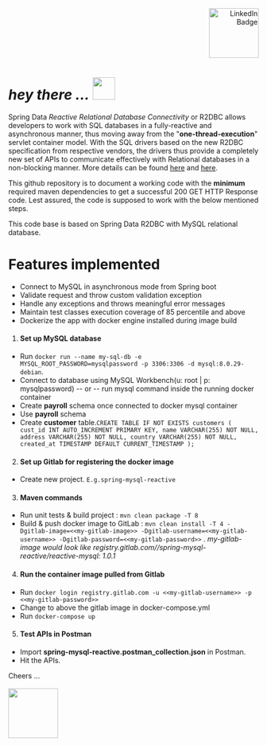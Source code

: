 <div id="badges" align="right">
  <a href="https://www.linkedin.com/in/ajay-vasudevan">
      <img src="https://img.shields.io/badge/LinkedIn-blue?logo=linkedin&logoColor=white&style=plastic" width="100" alt="LinkedIn Badge"/>
  </a>
</div>
<h1 align="left">
  <i>hey there ...</i>
  <img src="https://media.giphy.com/media/w1OBpBd7kJqHrJnJ13/giphy.gif" width="45"/>
</h1>

Spring Data _Reactive Relational Database Connectivity_ or R2DBC allows developers to work with SQL databases in a
fully-reactive and asynchronous manner, thus moving away from the "**one-thread-execution**" servlet container model.
With the SQL drivers based on the new R2DBC specification from respective vendors, the drivers thus provide a
completely new set of APIs to communicate effectively with Relational databases in a non-blocking manner. More details
can be found [here](https://spring.io/projects/spring-data-r2dbc#overview) and [here](https://r2dbc.io).

This github repository is to document a working code with the **minimum** required maven dependencies to get a
successful 200 GET
HTTP Response code. Lest assured, the code is supposed to work with the below mentioned steps.

This code base is based on Spring Data R2DBC with MySQL relational database.

# Features implemented

* Connect to MySQL in asynchronous mode from Spring boot
* Validate request and throw custom validation exception
* Handle any exceptions and throws meaningful error messages
* Maintain test classes execution coverage of 85 percentile and above
* Dockerize the app with docker engine installed during image build

1. #### Set up MySQL database

* Run `docker run --name my-sql-db -e MYSQL_ROOT_PASSWORD=mysqlpassword -p 3306:3306 -d mysql:8.0.29-debian`.
* Connect to database using MySQL Workbench(u: root | p: mysqlpassword) -- or -- run mysql command inside the running
  docker container
* Create **payroll** schema once connected to docker mysql container
* Use **payroll** schema
* Create **customer** table.`CREATE TABLE IF NOT EXISTS customers (
  cust_id INT AUTO_INCREMENT PRIMARY KEY,
  name VARCHAR(255) NOT NULL,
  address VARCHAR(255) NOT NULL,
  country VARCHAR(255) NOT NULL,
  created_at TIMESTAMP DEFAULT CURRENT_TIMESTAMP
  );`

2. #### Set up Gitlab for registering the docker image

* Create new project. `E.g.spring-mysql-reactive`

3. #### Maven commands

* Run unit tests & build project : `mvn clean package -T 8`
* Build & push docker image to
  GitLab : `mvn clean install -T 4 -Dgitlab-image=<<my-gitlab-image>> -Dgitlab-username=<<my-gitlab-username>> -Dgitlab-password=<<my-gitlab-password>>`
  . _my-gitlab-image would look like registry.gitlab.com/<your-gitlab-username>/spring-mysql-reactive/reactive-mysql:
  1.0.1_


4. #### Run the container image pulled from Gitlab

* Run `docker login registry.gitlab.com -u <<my-gitlab-username>> -p <<my-gitlab-password>>`
* Change <your-gitlab-image> to above the gitlab image in docker-compose.yml
* Run `docker-compose up`

5. #### Test APIs in Postman

* Import **spring-mysql-reactive.postman_collection.json** in Postman.
* Hit the APIs.

Cheers ...
<br/><br/><img src="https://media.giphy.com/media/1BhVFK6ejcQV86UtHl/giphy.gif" width="100"/>



